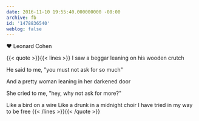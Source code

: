 ```yaml
---
date: 2016-11-10 19:55:40.000000000 -08:00
archive: fb
id: '1478836540'
weblog: false
---
```


❤️ Leonard Cohen

{{< quote >}}{{< lines >}}
I saw a beggar leaning on his wooden crutch

He said to me, "you must not ask for so much"

And a pretty woman leaning in her darkened door

She cried to me, "hey, why not ask for more?"

Like a bird on a wire
Like a drunk in a midnight choir
I have tried in my way to be free
{{< /lines >}}{{< /quote >}}